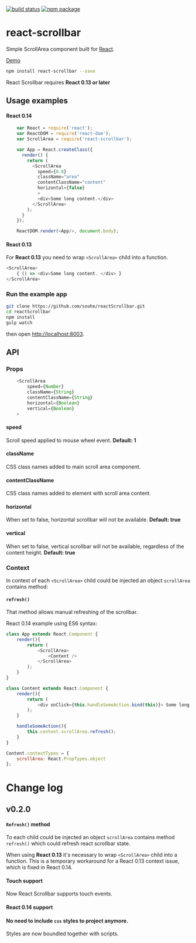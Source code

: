 [![build status](https://travis-ci.org/souhe/reactScrollbar.svg?branch=master)](https://travis-ci.org/souhe/reactScrollbar)
[![npm package](https://img.shields.io/npm/v/react-scrollbar.svg?style=flat-square)](https://www.npmjs.org/package/react-scrollbar)

# react-scrollbar

Simple ScrollArea component built for [React](http://facebook.github.io/react/).

[Demo](http://souhe.github.io/reactScrollbar)

```bash
npm install react-scrollbar --save
```

React Scrollbar requires **React 0.13 or later**

## Usage examples

#### React 0.14
```js
    var React = require('react');
    var ReactDOM = require('react-dom');
    var ScrollArea = require('react-scrollbar');

    var App = React.createClass({
      render() {
        return (
          <ScrollArea
            speed={0.8}
            className="area"
            contentClassName="content"
            horizontal={false}
            >
            <div>Some long content.</div>
          </ScrollArea>
        );
      }
    });

    ReactDOM.render(<App/>, document.body);
```

#### React 0.13
For **React 0.13** you need to wrap `<ScrollArea>` child into a function.
```js
<ScrollArea>
    { () => <div>Some long content. </div> }
</ScrollArea>
```

### Run the example app

```bash
git clone https://github.com/souhe/reactScrollbar.git
cd reactScrollbar
npm install
gulp watch
```

then open [http://localhost:8003](http://localhost:80003).

## API

### Props

```js
    <ScrollArea
        speed={Number}
        className={String}
        contentClassName={String}
        horizontal={Boolean}
        vertical={Boolean}
    >
```

#### speed
Scroll speed applied to mouse wheel event.
**Default: 1**

#### className
CSS class names added to main scroll area component.

#### contentClassName
CSS class names added to element with scroll area content.

#### horizontal
When set to false, horizontal scrollbar will not be available.
**Default: true**

#### vertical
When set to false, vertical scrollbar will not be available, regardless of the content height.
**Default: true**

### Context
In context of each `<ScrollArea>` child could be injected an object `scrollArea` contains method:

#### `refresh()`
That method allows manual refreshing of the scrollbar.

React 0.14 example using ES6 syntax:
```js
class App extends React.Component {
    render(){
        return (
            <ScrollArea>
                <Content />
            </ScrollArea>
        );
    }
}

class Content extends React.Component {
    render(){
        return (
            <div onClick={this.handleSomeAction.bind(this)}> Some long content </div>
        );
    }

    handleSomeAction(){
        this.context.scrollArea.refresh();
    }
}

Content.contextTypes = {
    scrollArea: React.PropTypes.object
};
```

# Change log
<!-- Every release is documented on the Github [Releases](https://github.com/souhe/reactScrollbar/releases) page. -->

## v0.2.0
#### `Refresh()` method
To each <ScrollArea> child could be injected an object `scrollArea` contains method `refresh()` which could refresh react scrollbar state.

When using **React 0.13** it's necessary to wrap `<ScrollArea>` child into a function. This is a temporary workaround for a React 0.13 context issue, which is fixed in React 0.14.

#### Touch support
Now React Scrollbar supports touch events.

#### React 0.14 support

#### No need to include `css` styles to project anymore.
Styles are now boundled together with scripts.
